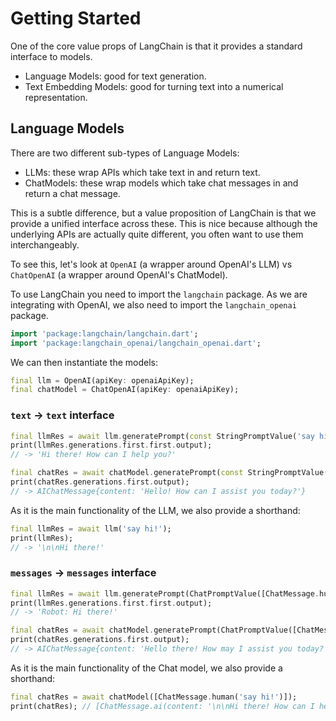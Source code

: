 # Getting Started

One of the core value props of LangChain is that it provides a standard interface to models.
- Language Models: good for text generation.
- Text Embedding Models: good for turning text into a numerical representation.

## Language Models

There are two different sub-types of Language Models:
- LLMs: these wrap APIs which take text in and return text.
- ChatModels: these wrap models which take chat messages in and return a chat message.

This is a subtle difference, but a value proposition of LangChain is that we provide a unified 
interface across these. This is nice because although the underlying APIs are actually quite 
different, you often want to use them interchangeably.

To see this, let's look at `OpenAI` (a wrapper around OpenAI's LLM) vs `ChatOpenAI` (a wrapper 
around OpenAI's ChatModel).

To use LangChain you need to import the `langchain` package. As we are integrating with OpenAI, 
we also need to import the `langchain_openai` package.
```dart
import 'package:langchain/langchain.dart';
import 'package:langchain_openai/langchain_openai.dart';
```

We can then instantiate the models:
```dart
final llm = OpenAI(apiKey: openaiApiKey);
final chatModel = ChatOpenAI(apiKey: openaiApiKey);
```

### `text` -> `text` interface

```dart
final llmRes = await llm.generatePrompt(const StringPromptValue('say hi!'));
print(llmRes.generations.first.first.output);
// -> 'Hi there! How can I help you?'

final chatRes = await chatModel.generatePrompt(const StringPromptValue('say hi!'));
print(chatRes.generations.first.output);
// -> AIChatMessage{content: 'Hello! How can I assist you today?'}
```

As it is the main functionality of the LLM, we also provide a shorthand:
````dart
final llmRes = await llm('say hi!');
print(llmRes);
// -> '\n\nHi there!'
````

### `messages` -> `messages` interface

```dart
final llmRes = await llm.generatePrompt(ChatPromptValue([ChatMessage.human('say hi!')]));
print(llmRes.generations.first.first.output);
// -> 'Robot: Hi there!'

final chatRes = await chatModel.generatePrompt(ChatPromptValue([ChatMessage.human('say hi!')]));
print(chatRes.generations.first.output);
// -> AIChatMessage{content: 'Hello there! How may I assist you today?'}
```

As it is the main functionality of the Chat model, we also provide a shorthand:
```dart
final chatRes = await chatModel([ChatMessage.human('say hi!')]);
print(chatRes); // [ChatMessage.ai(content: '\n\nHi there! How can I help you?')]
```
